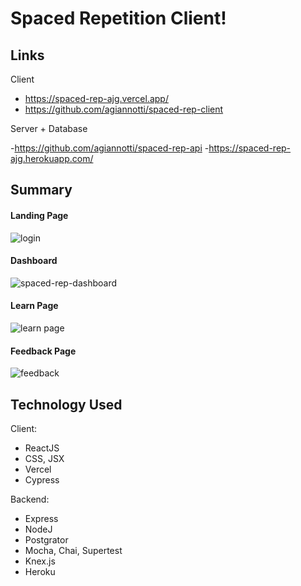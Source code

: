 # Spaced Repetition Client!

## Links

Client 
- https://spaced-rep-ajg.vercel.app/
- https://github.com/agiannotti/spaced-rep-client


Server + Database

-https://github.com/agiannotti/spaced-rep-api
-https://spaced-rep-ajg.herokuapp.com/



## Summary

#### Landing Page
![login](https://user-images.githubusercontent.com/72902345/111200057-52bf0500-858f-11eb-95d8-11b5ae329d1f.PNG)

#### Dashboard
![spaced-rep-dashboard](https://user-images.githubusercontent.com/72902345/111200072-56528c00-858f-11eb-8945-9d5ed94a7855.PNG)

#### Learn Page
![learn page](https://user-images.githubusercontent.com/72902345/111200043-4f2b7e00-858f-11eb-88c9-7746b0feac8e.PNG)

#### Feedback Page
![feedback](https://user-images.githubusercontent.com/72902345/111199993-4175f880-858f-11eb-8cdd-c7686493bd74.PNG)

## Technology Used

Client:
- ReactJS
- CSS, JSX
- Vercel
- Cypress


Backend:
- Express
- NodeJ
- Postgrator
- Mocha, Chai, Supertest
- Knex.js 
- Heroku
